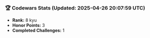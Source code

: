 ### 🏆 Codewars Stats (Updated: 2025-04-26 20:07:59 UTC)

- **Rank:** 8 kyu
- **Honor Points:** 3
- **Completed Challenges:** 1
